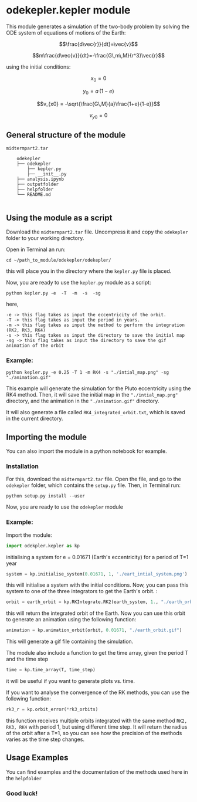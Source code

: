 # odekepler.kepler module
This module generates a simulation of the two-body problem by solving the ODE system of equations of motions of the Earth:

$$\frac{d\vec{r}}{dt}=\vec{v}$$

$$m\frac{d\vec{v}}{dt}=-\frac{G\,m\,M}{r^3}\vec{r}$$

using the initial conditions:

$$x_0 = 0$$

$$y_0 = a\,(1-e)$$

$$v_{x0} = -\sqrt{\frac{G\,M}{a}\frac{1+e}{1-e}}$$

$$v_{y0} = 0$$

## General structure of the module 

```
midtermpart2.tar

    odekepler
    ├── odekepler
        ├── kepler.py
        ├── __init__.py
    ├── analysis.ipynb
    ├── outputfolder
    ├── helpfolder
    └── README.md
   
```

## Using the module as a script 

Download the `midtermpart2.tar` file. Uncompress it and copy the `odekepler` folder to your working directory.

Open in Terminal an run:
```
cd ~/path_to_module/odekepler/odekepler/
```
this will place you in the directory where the `kepler.py` file is placed.

Now, you are ready to use the `kepler.py` module as a script: 
```
python kepler.py -e  -T  -m  -s  -sg
```
here,
```
-e -> this flag takes as input the eccentricity of the orbit.
-T -> this flag takes as input the period in years.
-m -> this flag takes as input the method to perform the integration (RK2, RK3, RK4)
-s -> this flag takes as input the directory to save the initial map
-sg -> this flag takes as input the directory to save the gif animation of the orbit
```
### Example:
```
python kepler.py -e 0.25 -T 1 -m RK4 -s "./intial_map.png" -sg "./animation.gif"
```
This example will generate the simulation for the Pluto eccentricity using the RK4 method. Then, it will save the initial map in the `"./intial_map.png"` directory,  and the animation in the `"./animation.gif"` directory.

It will also generate a file called `RK4_integrated_orbit.txt`, which is saved in the current directory. 

## Importing the module
You can also import the module in a python notebook for example. 

### Installation
For this, download the `midtermpart2.tar` file. Open the file, and go to the `odekepler` folder, which contains the `setup.py` file. 
Then, in Terminal run:
```
python setup.py install --user
```
Now, you are ready to use the `odekepler` module 

### Example:
Import the module: 
```python
import odekpler.kepler as kp
```
initialising a system for e = 0.01671 (Earth's eccentricity) for a period of T=1 year
```python
system = kp.initialise_system(0.01671, 1, './eart_intial_system.png')
```
this will initialise a system with the initial conditions. Now, you can pass this system to one of the three integrators to get the Earth's orbit. : 

```python
orbit = earth_orbit = kp.RKIntegrate.RK2(earth_system, 1., "./earth_orbit.txt")
```
this will return the integrated orbit of the Earth. Now you can use this orbit to generate an animation using the following function:

```python
animation = kp.animation_orbit(orbit, 0.01671, "./earth_orbit.gif")
```
This will generate a gif file containing the simulation.

The module also include a function to get the time array, given the period T and the time step

```python
time = kp.time_array(T, time_step)
```
it will be useful if you want to generate plots vs. time. 

If you want to analyse the convergence of the RK methods, you can use the following function:

```python
rk3_r = kp.orbit_error(*rk3_orbits)
```
this function receives multiple orbits integrated with the same method `RK2, RK3, RK4` with period 1, but using different time step. It will return the radius of the orbit after a T=1, so you can see how the precision of the methods varies as the time step changes. 

## Usage Examples 
You can find examples and the documentation of the methods used here in the `helpfolder`

### Good luck!
